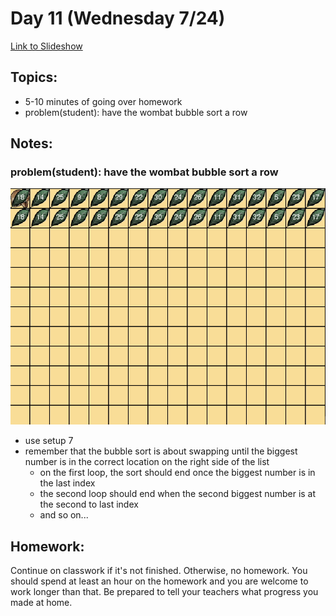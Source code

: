 # Day 11 (Wednesday 7/24)

[Link to Slideshow](google.com)

## Topics:

- 5-10 minutes of going over homework
- problem(student): have the wombat bubble sort a row


## Notes:

### problem(student): have the wombat bubble sort a row

![](/gifs/day10/bubblesort.gif)

- use setup 7
- remember that the bubble sort is about swapping until the biggest number is in the correct location on the right side of the list
    - on the first loop, the sort should end once the biggest number is in the last index
    - the second loop should end when the second biggest number is at the second to last index
    - and so on...



## Homework:

Continue on classwork if it's not finished. Otherwise, no homework. You should spend at least an hour on the homework and you are welcome to work longer than that. Be prepared to tell your teachers what progress you made at home.